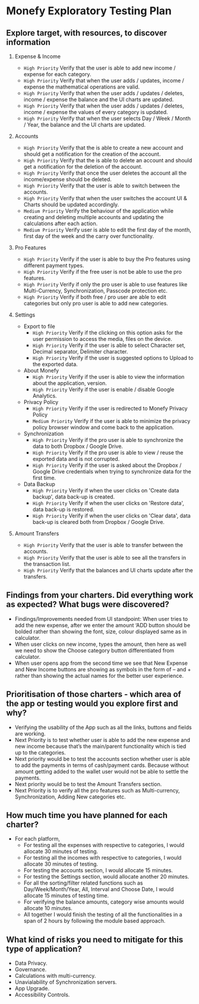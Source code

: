 # Monefy Exploratory Testing Plan

## Explore target, with resources, to discover information
1. Expense & Income
    * `High Priority` Verify that the user is able to add new income / expense for each category.
    * `High Priority` Verify that when the user adds / updates, income / expense the mathematical operations are valid.
    * `High Priority` Verify that when the user adds / updates / deletes, income / expense the balance and the UI charts are updated.
    * `High Priority` Verify that when the user adds / updates / deletes, income / expense the values of every category is updated.
    * `High Priority` Verify that when the user selects Day / Week / Month / Year, the balance and the UI charts are updated.

2. Accounts
    * `High Priority` Verify that the is able to create a new account and should get a notification for the creation of the account.
    * `High Priority` Verify that the is able to delete an account and should get a notification for the deletion of the account.
    * `High Priority` Verify that once the user deletes the account all the income/expense should be deleted.
    * `High Priority` Verify that the user is able to switch between the accounts.
    * `High Priority` Verify that when the user switches the account UI & Charts should be updated accordingly.
    * `Medium Priority` Verify the behaviour of the application while creating and deleting multiple accounts and updating the calculations after each action.
    * `Medium Priority` Verify user is able to edit the first day of the month, first day of the week and the carry over functionality.

3. Pro Features
    * `High Priority` Verify if the user is able to buy the Pro features using different payment types.
    * `High Priority` Verify if the free user is not be able to use the pro features.
    * `High Priority` Verify if only the pro user is able to use features like Multi-Currency, Synchronization, Passcode protection etc.
    * `High Priority` Verify if both free / pro user are able to edit categories but only pro user is able to add new categories.

4. Settings
    * Export to file
        * `High Priority` Verify if the clicking on this option asks for the user permission to access the media, files on the device.
        * `High Priority` Verify if the user is able to select Character set, Decimal separator, Delimiter character.
        * `High Priority` Verify if the user is suggested options to Upload to the exported data.
    * About Monefy
        * `High Priority` Verify if the user is able to view the information about the application, version.
        * `High Priority` Verify if the user is enable / disable Google Analytics.
    * Privacy Policy
        * `High Priority` Verify if the user is redirected to Monefy Privacy Policy
        * `Medium Priority` Verify if the user is able to minimize the privacy policy browser window and come back to the application.
    * Synchronization
        * `High Priority` Verify if the pro user is able to synchronize the data to both Dropbox / Google Drive.
        * `High Priority` Verify if the pro user is able to view / reuse the exported data and is not corrupted.
        * `High Priority` Verify if the user is asked about the Dropbox / Google Drive credentials when trying to synchronize data for the first time.
    * Data Backup
        * `High Priority` Verify if when the user clicks on 'Create data backup', data back-up is created.
        * `High Priority` Verify if when the user clicks on 'Restore data', data back-up is restored.
        * `High Priority` Verify if when the user clicks on 'Clear data', data back-up is cleared both from Dropbox / Google Drive.

5. Amount Transfers
    * `High Priority` Verify that the user is able to transfer between the accounts.
    * `High Priority` Verify that the user is able to see all the transfers in the transaction list.
    * `High Priority` Verify that the balances and UI charts update after the transfers.

## Findings from your charters. Did everything work as expected? What bugs were discovered?
-	Findings/Improvements needed from UI standpoint:
When user tries to add the new expense, after we enter the amount ‘ADD button should be bolded rather than showing the font, size, colour displayed same as in calculator.
-	When user clicks on new income, types the amount, then here as well we need to show the Choose category button differentiated from calculator.
-	When user opens app from the second time we see that New Expense and New Income buttons are showing as symbols in the form of – and + rather than showing the actual names for the better user experience.

## Prioritisation of those charters - which area of the app or testing would you explore first and why?
-	Verifying the usability of the App such as all the links, buttons and fields are working.
-	Next Priority is to test whether user is able to add the new expense and new income because that’s the main/parent functionality which is tied up to the categories.
-	Next priority would be to test the accounts section whether user is able to add the payments in terms of cash/payment cards. Because without amount getting added to the wallet user would not be able to settle the payments.
-   Next priority would be to test the Amount Transfers section.
-   Next Priority is to verify all the pro features such as Multi-currency, Synchronization, Adding New categories etc.

## How much time you have planned for each charter?

- For each platform,
	-	For testing all the expenses with respective to categories, I would allocate 30 minutes of testing.
	-	For testing all the incomes with respective to categories, I would allocate 30 minutes of testing.
	-	For testing the accounts section, I would allocate 15 minutes.
	-	For testing the Settings section, would allocate another 20 minutes.
	-	For all the sorting/filter related functions such as Day/Week/Month/Year, All, Interval and Choose Date, I would allocate 15 minutes of testing time.
	-	For verifying the balance amounts, category wise amounts would allocate 10 minutes.
	-	All together I would finish the testing of all the functionalities in a span of 2 hours by following the module based approach.

## What kind of risks you need to mitigate for this type of application?
- Data Privacy.
- Governance.
- Calculations with multi-currency.
- Unavialability of Synchronization servers.
- App Upgrade.
- Accessibility Controls.
